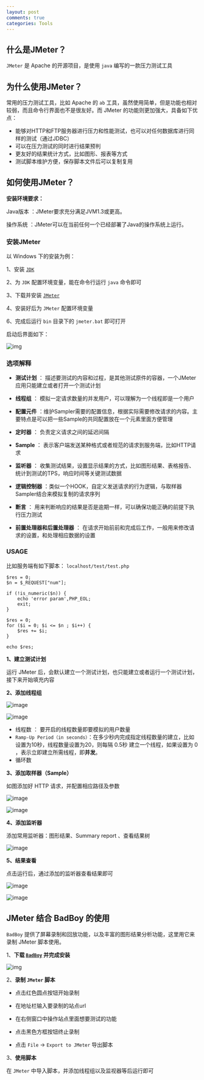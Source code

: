 ```yaml
---
layout: post
comments: true
categories: Tools
---
```



## 什么是JMeter？

`JMeter` 是 Apache 的开源项目，是使用 `java` 编写的一款压力测试工具

## 为什么使用JMeter？

常用的压力测试工具，比如 Apache 的 `ab` 工具，虽然使用简单，但是功能也相对较弱，而且命令行界面也不是很友好。而 JMeter 的功能则更加强大，具备如下优点：

- 能够对HTTP和FTP服务器进行压力和性能测试，也可以对任何数据库进行同样的测试（通过JDBC）
- 可以在压力测试的同时进行结果预判
- 更友好的结果统计方式，比如图形、报表等方式
- 测试脚本维护方便，保存脚本文件后可以复制复用




## 如何使用JMeter？

**安装环境要求：**

Java版本 ：JMeter要求充分满足JVM1.3或更高。

操作系统 ：JMeter可以在当前任何一个已经部署了Java的操作系统上运行。


### 安装JMeter

以 Windows 下的安装为例：

1、安装 [`JDK`](http://download.oracle.com/otn-pub/java/jdk/8u111-b14/jdk-8u111-windows-x64.exe)

2、为 `JDK` 配置环境变量，能在命令行运行 `java` 命令即可

3、下载并安装 [`JMeter`](http://jmeter.apache.org/download_jmeter.cgi)

4、安装好后为 `JMeter` 配置环境变量

6、完成后运行 `bin` 目录下的 `jmeter.bat` 即可打开

启动后界面如下：

![img](/static/img/jmeter1.jpg)


### 选项解释

- **测试计划** ： 描述要测试的内容和过程，是其他测试原件的容器，一个JMeter应用只能建立或者打开一个测试计划

- **线程组** ： 模拟一定请求数量的并发用户，可以理解为一个线程即是一个用户

- **配置元件** ：维护Sampler需要的配置信息，根据实际需要修改请求的内容。主要特点是可以把一些Sample的共同配置放在一个元素里面方便管理

- **定时器** ： 负责定义请求之间的延迟间隔

- **Sample** ： 表示客户端发送某种格式或者规范的请求到服务端，比如HTTP请求

- **监听器** ： 收集测试结果，设置显示结果的方式，比如图形结果、表格报告、统计到测试的TPS，响应时间等关键测试数据

- **逻辑控制器** ：类似一个HOOK，自定义发送请求的行为逻辑，与取样器Sampler结合来模拟复制的请求序列

- **断言** ： 用来判断响应的结果是否是逾期一样，可以确保功能正确的前提下执行压力测试

- **前置处理器和后置处理器** ： 在请求开始前前和完成后工作，一般用来修改请求的设置，和处理相应数据的设置


### USAGE

比如服务端有如下脚本： `localhost/test/test.php`

```
$res = 0;
$n = $_REQUEST["num"];

if (!is_numeric($n)) {
	echo 'error param',PHP_EOL;
	exit;
}

$res = 0;
for ($i = 0; $i <= $n ; $i++) { 
	$res += $i;
}

echo $res;
```

**1、建立测试计划**

运行 JMeter 后，会默认建立一个测试计划，也只能建立或者运行一个测试计划，接下来开始填充内容

**2、添加线程组**

![image](/static/img/jmeter2.jpg)

![image](/static/img/jmeter3.jpg)

- 线程数 ： 要开启的线程数量即要模拟的用户数量
- `Ramp-Up Period（in seconds）`：在多少秒内完成指定线程数量的建立，比如设置为10秒，线程数量设置为20，则每隔 0.5秒 建立一个线程，如果设置为 0 ，表示立即建立所需线程，即**并发**。
- 循环数

**3、添加取样器（Sample）**

如图添加好 HTTP 请求，并配置相应路径及参数

![image](/static/img/jmeter4.jpg)

![image](/static/img/jmeter5.jpg)


**4、添加监听器**

添加常用监听器：图形结果、Summary report 、查看结果树

![image](/static/img/jmeter6.jpg)


**5、结果查看**

点击运行后，通过添加的监听器查看结果即可

![image](/static/img/jmeter7.jpg)

![image](/static/img/jmeter8.jpg)


## JMeter 结合 BadBoy 的使用

`BadBoy` 提供了屏幕录制和回放功能，以及丰富的图形结果分析功能，这里用它来录制 JMeter 脚本使用。


1、**下载 [`BadBoy`](http://www.badboysoftware.biz/versions/BadboyInstaller-2.2.5.exe) 并完成安装**

![img](/static/img/jmeter9.jpg)

2、**录制 `JMeter` 脚本**

- 点击红色圆点按钮开始录制

- 在地址栏输入要录制的站点url

- 在右侧窗口中操作站点里面想要测试的功能

- 点击黑色方框按钮终止录制

- 点击 `File` -> `Export to JMeter` 导出脚本

3、**使用脚本**

在 `JMeter` 中导入脚本，并添加线程组以及监视器等后运行即可


